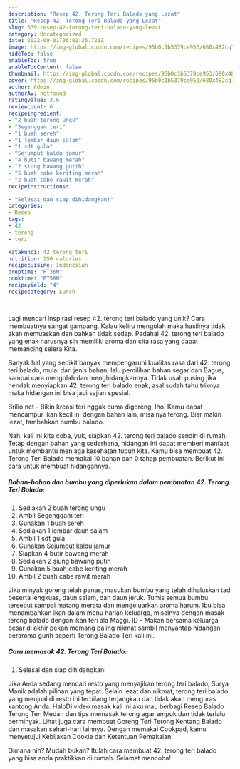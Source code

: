 ```yaml
---
description: "Resep 42. Terong Teri Balado yang Lezat"
title: "Resep 42. Terong Teri Balado yang Lezat"
slug: 639-resep-42-terong-teri-balado-yang-lezat
category: Uncategorized
date: 2022-09-01T06:02:25.721Z
image: https://img-global.cpcdn.com/recipes/95b0c1b5379ce953/680x482cq70/42-terong-teri-balado-foto-resep-utama.jpg
hideToc: false
enableToc: true
enableTocContent: false
thumbnail: https://img-global.cpcdn.com/recipes/95b0c1b5379ce953/680x482cq70/42-terong-teri-balado-foto-resep-utama.jpg
cover: https://img-global.cpcdn.com/recipes/95b0c1b5379ce953/680x482cq70/42-terong-teri-balado-foto-resep-utama.jpg
author: Admin
authorAv: notfound
ratingvalue: 3.6
reviewcount: 6
recipeingredient:
- "2 buah terong ungu"
- "Segenggam teri"
- "1 buah sereh"
- "1 lembar daun salam"
- "1 sdt gula"
- "Sejumput kaldu jamur"
- "4 butir bawang merah"
- "2 siung bawang putih"
- "5 buah cabe keriting merah"
- "2 buah cabe rawit merah"
recipeinstructions:

- "Selesai dan siap dihidangkan!"
categories:
- Resep
tags:
- 42
- terong
- teri

katakunci: 42 terong teri 
nutrition: 150 calories
recipecuisine: Indonesian
preptime: "PT36M"
cooktime: "PT58M"
recipeyield: "4"
recipecategory: Lunch

---
```





Lagi mencari inspirasi resep 42. terong teri balado yang unik? Cara membuatnya sangat gampang. Kalau keliru mengolah maka hasilnya tidak akan memuaskan dan bahkan tidak sedap. Padahal 42. terong teri balado yang enak harusnya sih memiliki aroma dan cita rasa yang dapat memancing selera Kita.





Banyak hal yang sedikit banyak mempengaruhi kualitas rasa dari 42. terong teri balado, mulai dari jenis bahan, lalu pemilihan bahan segar dan Bagus, sampai cara mengolah dan menghidangkannya. Tidak usah pusing jika hendak menyiapkan 42. terong teri balado enak,      asal sudah tahu triknya maka hidangan ini bisa jadi sajian spesial.














Brilio.net - Bikin kreasi teri nggak cuma digoreng, lho. Kamu dapat mencampur ikan kecil ini dengan bahan lain, misalnya terong. Biar makin lezat, tambahkan bumbu balado.






Nah, kali ini kita coba, yuk, siapkan 42. terong teri balado sendiri di rumah. Tetap dengan bahan yang sederhana, hidangan ini dapat memberi manfaat untuk membantu menjaga kesehatan tubuh kita. Kamu bisa membuat 42. Terong Teri Balado memakai 10 bahan dan 0 tahap pembuatan. Berikut ini cara untuk membuat hidangannya.

<!--inarticleads1-->

##### Bahan-bahan dan bumbu yang diperlukan dalam pembuatan 42. Terong Teri Balado:

1. Sediakan 2 buah terong ungu
1. Ambil Segenggam teri
1. Gunakan 1 buah sereh
1. Sediakan 1 lembar daun salam
1. Ambil 1 sdt gula
1. Gunakan Sejumput kaldu jamur
1. Siapkan 4 butir bawang merah
1. Sediakan 2 siung bawang putih
1. Gunakan 5 buah cabe keriting merah
1. Ambil 2 buah cabe rawit merah


Jika minyak goreng telah panas, masukan bumbu yang telah dihaluskan tadi beserta lengkuas, daun salam, dan daun jeruk. Tumis semua bumbu tersebut sampai matang merata dan mengeluarkan aroma harum. Ibu bisa menambahkan ikan dalam menu harian keluarga, misalnya dengan masak terong balado dengan ikan teri ala Maggi. ID - Makan bersama keluarga besar di akhir pekan memang paling nikmat sambil menyantap hidangan beraroma gurih seperti Terong Balado Teri kali ini. 

<!--inarticleads2-->

##### Cara memasak 42. Terong Teri Balado:


1. Selesai dan siap dihidangkan!

Jika Anda sedang mencari resto yang menyajikan terong teri balado, Surya Manik adalah pilihan yang tepat. Selain lezat dan nikmat, terong teri balado yang menjual di resto ini terbilang terjangkau dan tidak akan menguras kantong Anda. HaloDi video masak kali ini aku mau berbagi Resep Balado Terong Teri Medan dan tips memasak terong agar empuk dan tidak terlalu berminyak. Lihat juga cara membuat Goreng Teri Terong Kentang Balado dan masakan sehari-hari lainnya. Dengan memakai Cookpad, kamu menyetujui Kebijakan Cookie dan Ketentuan Pemakaian. 

Gimana nih? Mudah bukan? Itulah cara membuat 42. terong teri balado yang bisa anda praktikkan di rumah. Selamat mencoba!
